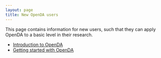 ```yaml
---
layout: page
title: New OpenDA users
---
```

This page contains information for new users, such that they can apply OpenDA to a basic level in their research.

* [Introduction to OpenDA](https://openda-association.github.io/wiki/introduction_openda)
* [Getting started with OpenDA](https://openda-association.github.io/wiki/Getting_started)
